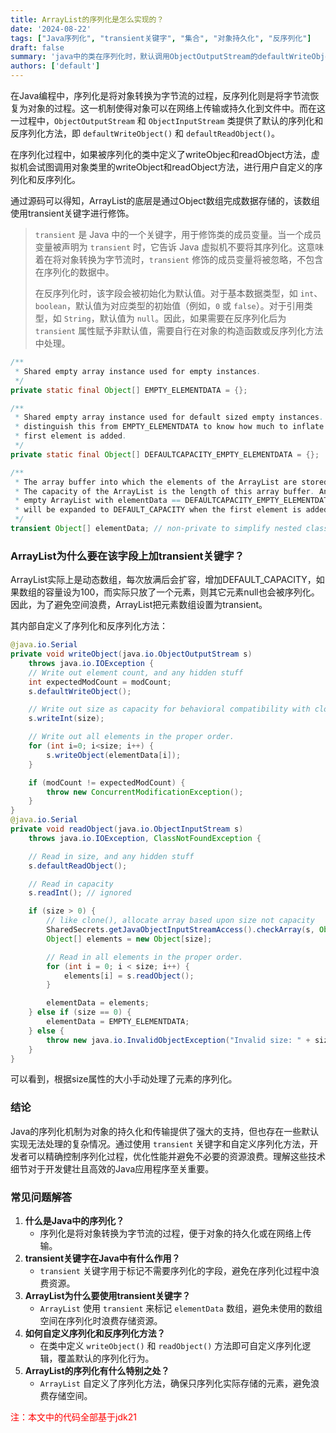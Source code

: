 ```yaml
---
title: ArrayList的序列化是怎么实现的？
date: '2024-08-22'
tags: ["Java序列化", "transient关键字", "集合", "对象持久化", "反序列化"]
draft: false
summary: 'java中的类在序列化时，默认调用ObjectOutputStream的defaultWriteObject方法以及ObjectInputStream的defaultReadObject方法，进行序列化和反序列化。在序列化过程中，如果被序列化的类中定义了writeObjec和readObject方法，虚拟机会试图调用对象类里的writeObject和readObject方法，进行用户自定义的序列化和反序列化。'
authors: ['default']
---
```




在Java编程中，序列化是将对象转换为字节流的过程，反序列化则是将字节流恢复为对象的过程。这一机制使得对象可以在网络上传输或持久化到文件中。而在这一过程中，`ObjectOutputStream` 和 `ObjectInputStream` 类提供了默认的序列化和反序列化方法，即 `defaultWriteObject()` 和 `defaultReadObject()`。

在序列化过程中，如果被序列化的类中定义了writeObjec和readObject方法，虚拟机会试图调用对象类里的writeObject和readObject方法，进行用户自定义的序列化和反序列化。

通过源码可以得知，ArrayList的底层是通过Object数组完成数据存储的，该数组使用transient关键字进行修饰。

> `transient` 是 Java 中的一个关键字，用于修饰类的成员变量。当一个成员变量被声明为 `transient` 时，它告诉 Java 虚拟机不要将其序列化。这意味着在将对象转换为字节流时，`transient` 修饰的成员变量将被忽略，不包含在序列化的数据中。
>
> 在反序列化时，该字段会被初始化为默认值。对于基本数据类型，如 `int`、`boolean`，默认值为对应类型的初始值（例如，`0` 或 `false`）。对于引用类型，如 `String`，默认值为 `null`。因此，如果需要在反序列化后为 `transient` 属性赋予非默认值，需要自行在对象的构造函数或反序列化方法中处理。

```java
/**
 * Shared empty array instance used for empty instances.
 */
private static final Object[] EMPTY_ELEMENTDATA = {};

/**
 * Shared empty array instance used for default sized empty instances. We
 * distinguish this from EMPTY_ELEMENTDATA to know how much to inflate when
 * first element is added.
 */
private static final Object[] DEFAULTCAPACITY_EMPTY_ELEMENTDATA = {};

/**
 * The array buffer into which the elements of the ArrayList are stored.
 * The capacity of the ArrayList is the length of this array buffer. Any
 * empty ArrayList with elementData == DEFAULTCAPACITY_EMPTY_ELEMENTDATA
 * will be expanded to DEFAULT_CAPACITY when the first element is added.
 */
transient Object[] elementData; // non-private to simplify nested class access
```

### **ArrayList为什么要在该字段上加transient关键字？**

ArrayList实际上是动态数组，每次放满后会扩容，增加DEFAULT_CAPACITY，如果数组的容量设为100，而实际只放了一个元素，则其它元素null也会被序列化。因此，为了避免空间浪费，ArrayList把元素数组设置为transient。

其内部自定义了序列化和反序列化方法：

```java	
@java.io.Serial
private void writeObject(java.io.ObjectOutputStream s)
    throws java.io.IOException {
    // Write out element count, and any hidden stuff
    int expectedModCount = modCount;
    s.defaultWriteObject();

    // Write out size as capacity for behavioral compatibility with clone()
    s.writeInt(size);

    // Write out all elements in the proper order.
    for (int i=0; i<size; i++) {
        s.writeObject(elementData[i]);
    }

    if (modCount != expectedModCount) {
        throw new ConcurrentModificationException();
    }
}
@java.io.Serial
private void readObject(java.io.ObjectInputStream s)
    throws java.io.IOException, ClassNotFoundException {

    // Read in size, and any hidden stuff
    s.defaultReadObject();

    // Read in capacity
    s.readInt(); // ignored

    if (size > 0) {
        // like clone(), allocate array based upon size not capacity
        SharedSecrets.getJavaObjectInputStreamAccess().checkArray(s, Object[].class, size);
        Object[] elements = new Object[size];

        // Read in all elements in the proper order.
        for (int i = 0; i < size; i++) {
            elements[i] = s.readObject();
        }

        elementData = elements;
    } else if (size == 0) {
        elementData = EMPTY_ELEMENTDATA;
    } else {
        throw new java.io.InvalidObjectException("Invalid size: " + size);
    }
}
```

可以看到，根据size属性的大小手动处理了元素的序列化。

### **结论**

Java的序列化机制为对象的持久化和传输提供了强大的支持，但也存在一些默认实现无法处理的复杂情况。通过使用 `transient` 关键字和自定义序列化方法，开发者可以精确控制序列化过程，优化性能并避免不必要的资源浪费。理解这些技术细节对于开发健壮且高效的Java应用程序至关重要。

### **常见问题解答**

1. **什么是Java中的序列化？**
   - 序列化是将对象转换为字节流的过程，便于对象的持久化或在网络上传输。
2. **transient关键字在Java中有什么作用？**
   - `transient` 关键字用于标记不需要序列化的字段，避免在序列化过程中浪费资源。
3. **ArrayList为什么要使用transient关键字？**
   - `ArrayList` 使用 `transient` 来标记 `elementData` 数组，避免未使用的数组空间在序列化时浪费存储资源。
4. **如何自定义序列化和反序列化方法？**
   - 在类中定义 `writeObject()` 和 `readObject()` 方法即可自定义序列化逻辑，覆盖默认的序列化行为。
5. **ArrayList的序列化有什么特别之处？**
   - `ArrayList` 自定义了序列化方法，确保只序列化实际存储的元素，避免浪费存储空间。

<font color="red">注：本文中的代码全部基于jdk21</font>